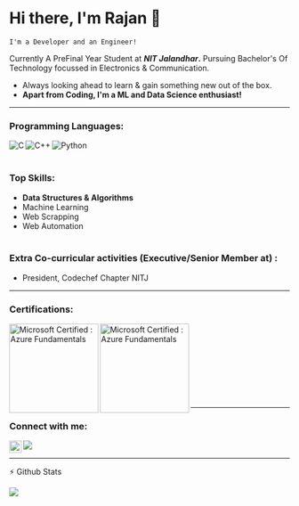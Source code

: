 # Hi there, I'm Rajan 👋
`I'm a Developer and an Engineer!`

Currently A PreFinal Year Student at **_NIT Jalandhar_.**
Pursuing Bachelor's Of Technology focussed in Electronics & Communication.

- Always looking ahead to learn & gain something new out of the box.
- **Apart from Coding, I'm a ML and Data Science enthusiast!**

<hr/>

### Programming Languages:
<img align="left" alt="C" src="https://img.icons8.com/color/50/000000/c-programming.png" />
<img align="left" alt="C++" src="https://img.icons8.com/color/50/000000/c-plus-plus-logo.png"/>
<img align="left" alt="Python" src="https://img.icons8.com/ios-glyphs/50/000000/python.png" />
<br/><br/>

### Top Skills:

-  **Data Structures & Algorithms**
-  Machine Learning
- Web Scrapping
- Web Automation
<br/><br/>
### Extra Co-curricular activities (Executive/Senior Member at) :

- President, Codechef Chapter NITJ

<hr/>

### Certifications:
<img align="left" alt="Microsoft Certified : Azure Fundamentals" src="https://images.youracclaim.com/size/680x680/images/5c8fca38-b0d2-49e5-9ad2-f3f8e79b327f/azure-data-scientist-associate-600x600.png" width="160" height="160" />
<img align="left" alt="Microsoft Certified : Azure Fundamentals" src="https://images.youracclaim.com/size/680x680/images/1fab226c-0e60-4b45-9853-1905a4b6853a/azure-ai-engineer-600x600.png" width="160" height="160" />
<br/><br/><br/><br/><br/><br/><br/><br/>
<hr />

### Connect with me:

[<img align="left" alt="codeSTACKr | LinkedIn" width="22px" src="https://cdn.jsdelivr.net/npm/simple-icons@v3/icons/linkedin.svg" />][linkedin]
[<img align="left" src="https://img.icons8.com/material-sharp/24/000000/github.png"/>][github]

[linkedin]: https://linkedin.com/in/rajan-arora-06121999
[github]: https://www.github.com/rajanarora1999

<br/><hr/>

:zap: Github Stats

  <!--<img align="left" alt="Amardeep's Github Status" src="https://github-readme-stats.vercel.app/api?username=rajanarora1999&show_icons=true&hide_border=true&theme=dracula" />-->
  <img align="left" src="https://github-readme-stats.vercel.app/api/top-langs/?username=rajanarora1999&theme=dracula&layout=compact" />
